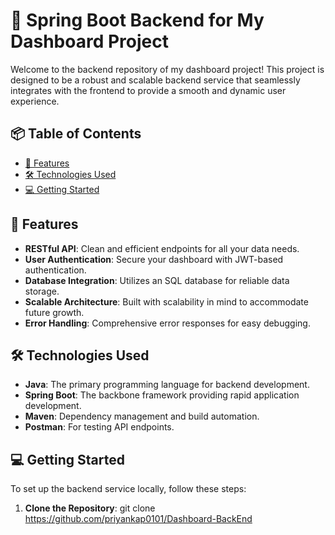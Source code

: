 # 🚀 Spring Boot Backend for My Dashboard Project

Welcome to the backend repository of my dashboard project! This project is designed to be a robust and scalable backend service that seamlessly integrates with the frontend to provide a smooth and dynamic user experience.

## 📦 Table of Contents

- [🌟 Features](#-features)
- [🛠️ Technologies Used](#-technologies-used)
- [💻 Getting Started](#-getting-started)

## 🌟 Features

- **RESTful API**: Clean and efficient endpoints for all your data needs.
- **User Authentication**: Secure your dashboard with JWT-based authentication.
- **Database Integration**: Utilizes an SQL database for reliable data storage.
- **Scalable Architecture**: Built with scalability in mind to accommodate future growth.
- **Error Handling**: Comprehensive error responses for easy debugging.

## 🛠️ Technologies Used

- **Java**: The primary programming language for backend development.
- **Spring Boot**: The backbone framework providing rapid application development.
- **Maven**: Dependency management and build automation.
- **Postman**: For testing API endpoints.

## 💻 Getting Started

To set up the backend service locally, follow these steps:

1. **Clone the Repository**:
   git clone https://github.com/priyankap0101/Dashboard-BackEnd

